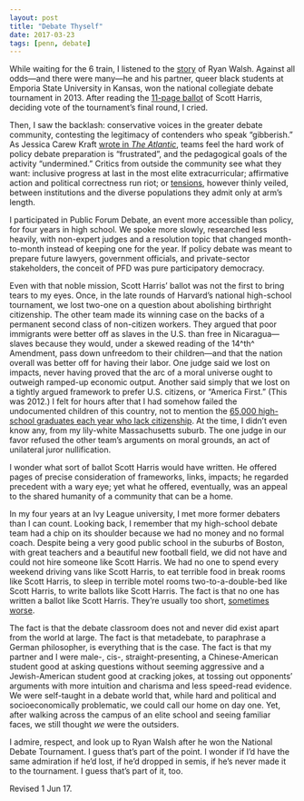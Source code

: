 ```yaml
---
layout: post
title: "Debate Thyself"
date: 2017-03-23
tags: [penn, debate]
---
```


While waiting for the 6 train, I listened to the [story](http://www.radiolab.org/story/debatable/) of Ryan Walsh. Against all
odds—and there were many—he and his partner, queer black students at
Emporia State University in Kansas, won the national collegiate debate
tournament in 2013. After reading the [11-page ballot](http://www.cedadebate.org/forum/index.php?topic=4762.0) of Scott Harris,
deciding vote of the tournament’s final round, I cried.

Then, I saw the backlash: conservative voices in the greater debate
community, contesting the legitimacy of contenders who speak
“gibberish.” As Jessica Carew Kraft [wrote in *The Atlantic*](https://www.theatlantic.com/education/archive/2014/04/traditional-college-debate-white-privilege/360746/),
teams feel the hard work of policy debate preparation is “frustrated”,
and the pedagogical goals of the activity “undermined.” Critics from
outside the community see what they want: inclusive progress at last in
the most elite extracurricular; affirmative action and political
correctness run riot; or [tensions](http://www.newyorker.com/magazine/2016/05/30/the-new-activism-of-liberal-arts-colleges), however thinly veiled, between
institutions and the diverse populations they admit only at arm’s length.

I participated in Public Forum Debate, an event more accessible than
policy, for four years in high school. We spoke more slowly, researched
less heavily, with non-expert judges and a resolution topic that changed
month-to-month instead of keeping one for the year. If policy debate was
meant to prepare future lawyers, government officials, and
private-sector stakeholders, the conceit of PFD was pure participatory
democracy.

Even with that noble mission, Scott Harris’ ballot was not the first to
bring tears to my eyes. Once, in the late rounds of Harvard’s national
high-school tournament, we lost two-one on a question about abolishing
birthright citizenship. The other team made its winning case on the
backs of a permanent second class of non-citizen workers. They argued
that poor immigrants were better off as slaves in the U.S. than free in
Nicaragua—slaves because they would, under a skewed reading of the
14^th^ Amendment, pass down unfreedom to their children—and that the
nation overall was better off for having their labor. One judge said we
lost on impacts, never having proved that the arc of a moral universe
ought to outweigh ramped-up economic output. Another said simply that we
lost on a tightly argued framework to prefer U.S. citizens, or “America
First.” (This was 2012.) I felt for hours after that I had somehow
failed the undocumented children of this country, not to mention the
[65,000 high-school graduates each year who lack citizenship](https://www.gse.harvard.edu/news/ed/15/08/what-about-dreamers). At the time, I didn’t even know any, from my lily-white Massachusetts suburb.
The one judge in our favor refused the other team’s arguments on moral
grounds, an act of unilateral juror nullification.

I wonder what sort of ballot Scott Harris would have written. He offered
pages of precise consideration of frameworks, links, impacts; he
regarded precedent with a wary eye; yet what he offered, eventually, was
an appeal to the shared humanity of a community that can be a home.

In my four years at an Ivy League university, I met more former debaters
than I can count. Looking back, I remember that my high-school debate
team had a chip on its shoulder because we had no money and no formal
coach. Despite being a very good public school in the suburbs of Boston,
with great teachers and a beautiful new football field, we did not have
and could not hire someone like Scott Harris. We had no one to spend
every weekend driving vans like Scott Harris, to eat terrible food in
break rooms like Scott Harris, to sleep in terrible motel rooms
two-to-a-double-bed like Scott Harris, to write ballots like Scott
Harris. The fact is that no one has written a ballot like Scott Harris.
They’re usually too short, [sometimes worse](https://badballotblog.wordpress.com/).

The fact is that the debate classroom does not and never did exist apart
from the world at large. The fact is that metadebate, to paraphrase a
German philosopher, is everything that is the case. The fact is that my
partner and I were male-, cis-, straight-presenting, a Chinese-American
student good at asking questions without seeming aggressive and a
Jewish-American student good at cracking jokes, at tossing out
opponents’ arguments with more intuition and charisma and less
speed-read evidence. We were self-taught in a debate world that, while
hard and political and socioeconomically problematic, we could call our
home on day one. Yet, after walking across the campus of an elite school
and seeing familiar faces, we still thought *we* were the outsiders.

I admire, respect, and look up to Ryan Walsh after he won the National
Debate Tournament. I guess that’s part of the point. I wonder if I’d
have the same admiration if he’d lost, if he’d dropped in semis, if he’s
never made it to the tournament. I guess that’s part of it, too.

<p class="postscript">Revised 1 Jun 17.</p>
